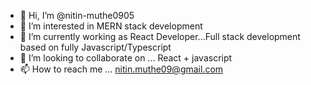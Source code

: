 - 👋 Hi, I’m @nitin-muthe0905
- 👀 I’m interested in MERN stack development
- 🌱 I’m currently working as React Developer...Full stack development based on fully Javascript/Typescript
- 💞️ I’m looking to collaborate on ... React + javascript
- 📫 How to reach me ... nitin.muthe09@gmail.com

<!---
nitin-muthe0905/nitin-muthe0905 is a ✨ special ✨ repository because its `README.md` (this file) appears on your GitHub profile.
You can click the Preview link to take a look at your changes.
--->

